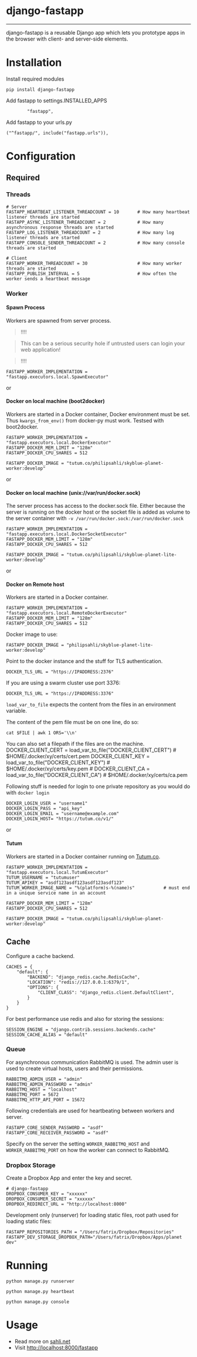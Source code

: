 # django-fastapp
-------

django-fastapp is a reusable Django app which lets you prototype apps in the browser with client- and server-side elements.

# Installation

Install required modules

	pip install django-fastapp


Add fastapp to settings.INSTALLED_APPS

	        "fastapp",

Add fastapp to your urls.py

	("^fastapp/", include("fastapp.urls")),


# Configuration

## Required

### Threads

	# Server
	FASTAPP_HEARTBEAT_LISTENER_THREADCOUNT = 10       # How many heartbeat listener threads are started
	FASTAPP_ASYNC_LISTENER_THREADCOUNT = 2			  # How many asynchronous response threads are started
	FASTAPP_LOG_LISTENER_THREADCOUNT = 2			  # How many log listener threads are started
	FASTAPP_CONSOLE_SENDER_THREADCOUNT = 2            # How many console threads are started

	# Client
	FASTAPP_WORKER_THREADCOUNT = 30                   # How many worker threads are started
	FASTAPP_PUBLISH_INTERVAL = 5                      # How often the worker sends a heartbeat message

### Worker


#### Spawn Process

Workers are spawned from server process.

>  !!!!

> This can be a serious security hole if untrusted users can login your web application!

>  !!!!

    FASTAPP_WORKER_IMPLEMENTATION = "fastapp.executors.local.SpawnExecutor"

or

#### Docker on local machine (boot2docker)

Workers are started in a Docker container, Docker environment must be set. Thus `kwargs_from_env()` from docker-py must work. Testsed with boot2docker.

    FASTAPP_WORKER_IMPLEMENTATION = "fastapp.executors.local.DockerExecutor"
    FASTAPP_DOCKER_MEM_LIMIT = "128m"
    FASTAPP_DOCKER_CPU_SHARES = 512

    FASTAPP_DOCKER_IMAGE = "tutum.co/philipsahli/skyblue-planet-worker:develop"

or


#### Docker on local machine (unix://var/run/docker.sock)

The server process has access to the docker.sock file. Either because the server is running on the docker host or the socket file is added as volume to the server container with `-v /var/run/docker.sock:/var/run/docker.sock`

    FASTAPP_WORKER_IMPLEMENTATION = "fastapp.executors.local.DockerSocketExecutor"
    FASTAPP_DOCKER_MEM_LIMIT = "128m"
    FASTAPP_DOCKER_CPU_SHARES = 512

    FASTAPP_DOCKER_IMAGE = "tutum.co/philipsahli/skyblue-planet-lite-worker:develop"

or

#### Docker on Remote host

Workers are started in a Docker container.

    FASTAPP_WORKER_IMPLEMENTATION = "fastapp.executors.local.RemoteDockerExecutor"
    FASTAPP_DOCKER_MEM_LIMIT = "128m"
    FASTAPP_DOCKER_CPU_SHARES = 512

Docker image to use:

    FASTAPP_DOCKER_IMAGE = "philipsahli/skyblue-planet-lite-worker:develop"

Point to the docker instance and the stuff for TLS authentication.

	DOCKER_TLS_URL = "https://IPADDRESS:2376"

If you are using a swarm cluster use port 3376:

	DOCKER_TLS_URL = "https://IPADDRESS:3376"

`load_var_to_file` expects the content from the files in an environment variable.

The content of the pem file must be on one line, do so:

	cat $FILE | awk 1 ORS='\\n'

You can also set a filepath if the files are on the machine.
	DOCKER_CLIENT_CERT = load_var_to_file("DOCKER_CLIENT_CERT")     # $HOME/.docker/xy/certs/cert.pem
	DOCKER_CLIENT_KEY = load_var_to_file("DOCKER_CLIENT_KEY")		# $HOME/.docker/xy/certs/key.pem
	# DOCKER_CLIENT_CA = load_var_to_file("DOCKER_CLIENT_CA") 		# $HOME/.docker/xy/certs/ca.pem

Following stuff is needed for login to one private repository as you would do with `docker login`

	DOCKER_LOGIN_USER = "username1"
	DOCKER_LOGIN_PASS = "api_key"
	DOCKER_LOGIN_EMAIL = "username@example.com"
	DOCKER_LOGIN_HOST= "https://tutum.co/v1/"

or

#### Tutum

Workers are started in a Docker container running on [Tutum.co](https://www.tutum.co/).

    FASTAPP_WORKER_IMPLEMENTATION = "fastapp.executors.local.TutumExecutor"
    TUTUM_USERNAME = "tutumuser"
    TUTUM_APIKEY = "asdf123asdf123asdf123asdf123"
	TUTUM_WORKER_IMAGE_NAME = "%(platform)s-%(name)s"			# must end in a unique service name in an account

	FASTAPP_DOCKER_MEM_LIMIT = "128m"
    FASTAPP_DOCKER_CPU_SHARES = 512

    FASTAPP_DOCKER_IMAGE = "tutum.co/philipsahli/skyblue-planet-worker:develop"


## Cache

Configure a cache backend.

	CACHES = {
	    "default": {
	        "BACKEND": "django_redis.cache.RedisCache",
	        "LOCATION": "redis://127.0.0.1:6379/1",
	        "OPTIONS": {
	            "CLIENT_CLASS": "django_redis.client.DefaultClient",
	        }
	    }
	}

For best performance use redis and also for storing the sessions:

	SESSION_ENGINE = "django.contrib.sessions.backends.cache"
	SESSION_CACHE_ALIAS = "default"

### Queue

For asynchronous communication RabbitMQ is used. The admin user is used to create virtual hosts, users and their permissions.

	RABBITMQ_ADMIN_USER = "admin"
	RABBITMQ_ADMIN_PASSWORD = "admin"
	RABBITMQ_HOST = "localhost"
	RABBITMQ_PORT = 5672
    RABBITMQ_HTTP_API_PORT = 15672

Following credentials are used for heartbeating between workers and server.

    FASTAPP_CORE_SENDER_PASSWORD = "asdf"
    FASTAPP_CORE_RECEIVER_PASSWORD = "asdf"

Specify on the server the setting `WORKER_RABBITMQ_HOST` and `WORKER_RABBITMQ_PORT` on how the worker can connect to RabbitMQ.

### Dropbox Storage

Create a Dropbox App and enter the key and secret.

	# django-fastapp
	DROPBOX_CONSUMER_KEY = "xxxxxx"
	DROPBOX_CONSUMER_SECRET = "xxxxxx"
	DROPBOX_REDIRECT_URL = "http://localhost:8000"

Development only (runserver) for loading static files, root path used for loading static files:

	FASTAPP_REPOSITORIES_PATH = "/Users/fatrix/Dropbox/Repositories"
	FASTAPP_DEV_STORAGE_DROPBOX_PATH="/Users/fatrix/Dropbox/Apps/planet dev"


# Running

    python manage.py runserver

    python manage.py heartbeat

    python manage.py console

# Usage

- Read more on [sahli.net](https://sahli.net/page/skyblue-platform)
- Visit [http://localhost:8000/fastapp](http://localhost:8000/fastapp)
